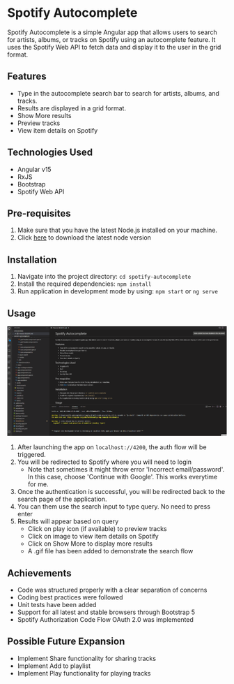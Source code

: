 # Spotify Autocomplete
Spotify Autocomplete is a simple Angular app that allows users to search for artists, albums, or tracks on Spotify using an autocomplete feature.
It uses the Spotify Web API to fetch data and display it to the user in the grid format.

## Features
- Type in the autocomplete search bar to search for artists, albums, and tracks.
- Results are displayed in a grid format.
- Show More results
- Preview tracks
- View item details on Spotify

## Technologies Used
- Angular v15
- RxJS
- Bootstrap
- Spotify Web API

## Pre-requisites
1. Make sure that you have the latest Node.js installed on your machine.
2. Click [here](https://nodejs.org/en/download/) to download the latest node version

## Installation
1. Navigate into the project directory: `cd spotify-autocomplete`
2. Install the required dependencies: `npm install`
3. Run application in development mode by using: `npm start` or `ng serve`

## Usage
![Search Flow](src/assets/SpotifyAutocompleteSearchFlow.gif)

1. After launching the app on `localhost://4200`, the auth flow will be triggered.
2. You will be redirected to Spotify where you will need to login
    - Note that sometimes it might throw error 'Incorrect email/password'. In this case, choose 'Continue with Google'. This works everytime for me.
3. Once the authentication is successful, you will be redirected back to the search page of the application.
4. You can them use the search input to type query. No need to press enter
5. Results will appear based on query
    - Click on play icon (if available) to preview tracks
    - Click on image to view item details on Spotify
    - Click on Show More to display more results
    - A .gif file has been added to demonstrate the search flow

## Achievements
- Code was structured properly with a clear separation of concerns
- Coding best practices were followed
- Unit tests have been added
- Support for all latest and stable browsers through Bootstrap 5
- Spotify Authorization Code Flow OAuth 2.0 was implemented

## Possible Future Expansion
- Implement Share functionality for sharing tracks
- Implement Add to playlist
- Implement Play functionality for playing tracks

